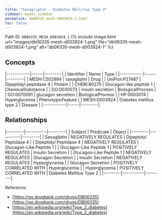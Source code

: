 ```yaml
---
title: "Saxagliptin - Diabetes Mellitus Type 2"
sidebar: mydoc_sidebar
permalink: db06335-mesh-d003924-1.html
toc: false 
---
```



Path ID: `DB06335_MESH_D003924_1`
{% include image.html url="images/db06335-mesh-d003924-1.png" file="db06335-mesh-d003924-1.png" alt="db06335-mesh-d003924-1" %}

## Concepts

|------------|------|---------|
| Identifier | Name | Type    |
|------------|------|---------|
| MESH:C502994 | saxagliptin | Drug |
| UniProt:P27487 | Dipeptidyl peptidase 4 | Protein |
| CHEBI:80270 | Glucagon-like peptide 1 | ChemicalSubstance |
| GO:0030073 | insulin secretion | BiologicalProcess |
| GO:0070091 | glucagon secretion | BiologicalProcess |
| HP:0003074 | Hyperglycemia | PhenotypicFeature |
| MESH:D003924 | Diabetes mellitus type 2 | Disease |
|------------|------|---------|

## Relationships

|---------|-----------|---------|
| Subject | Predicate | Object  |
|---------|-----------|---------|
| Saxagliptin | NEGATIVELY REGULATES | Dipeptidyl Peptidase 4 |
| Dipeptidyl Peptidase 4 | NEGATIVELY REGULATES | Glucagon-Like Peptide 1 |
| Glucagon-Like Peptide 1 | POSITIVELY REGULATES | Insulin Secretion |
| Glucagon-Like Peptide 1 | NEGATIVELY REGULATES | Glucagon Secretion |
| Insulin Secretion | NEGATIVELY REGULATES | Hyperglycemia |
| Glucagon Secretion | POSITIVELY CORRELATED WITH | Hyperglycemia |
| Hyperglycemia | POSITIVELY CORRELATED WITH | Diabetes Mellitus Type 2 |
|---------|-----------|---------|

Reference: 
  - [https://go.drugbank.com/drugs/DB06335](https://go.drugbank.com/drugs/DB06335)
  - [https://en.wikipedia.org/wiki/Type_2_diabetes](https://en.wikipedia.org/wiki/Type_2_diabetes)
